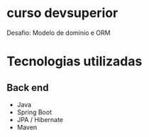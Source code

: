 # curso devsuperior
Desafio: Modelo de domínio e ORM

# Tecnologias utilizadas
## Back end
- Java
- Spring Boot
- JPA / Hibernate
- Maven
